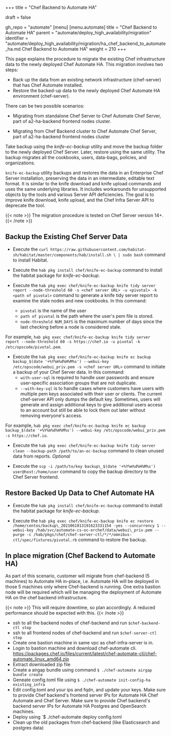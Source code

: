 +++
title = "Chef Backend to Automate HA"

draft = false

gh_repo = "automate"
[menu]
  [menu.automate]
    title = "Chef Backend to Automate HA"
    parent = "automate/deploy_high_availability/migration"
    identifier = "automate/deploy_high_availability/migration/ha_chef_backend_to_automate_ha.md Chef Backend to Automate HA"
    weight = 210
+++
 
This page explains the procedure to migrate the existing Chef infrastructure data to the newly deployed Chef Automate HA. This migration involves two steps:

-   Back up the data from an existing network infrastructure (chef-server) that has Chef Automate installed.
-   Restore the backed-up data to the newly deployed Chef Automate HA environment (chef-server).

There can be two possible scenarios:

-   Migrating from standalone Chef Server to Chef Automate Chef Server, part of a2-ha-backend frontend nodes cluster.

-   Migrating from Chef Backend cluster to Chef Automate Chef Server, part of a2-ha-backend frontend nodes cluster

Take backup using the _knife-ec-backup_ utility and move the backup folder to the newly deployed Chef Server. Later, restore using the same utility. The backup migrates all the cookbooks, users, data-bags, policies, and organizations.

`knife-ec-backup` utility backups and restores the data in an Enterprise Chef Server installation, preserving the data in an intermediate, editable text format. It is similar to the knife download and knife upload commands and uses the same underlying libraries. It includes workarounds for unsupported objects by the tools and various Server API deficiencies. The goal is to improve knife download, knife upload, and the Chef Infra Server API to deprecate the tool.

{{< note >}} The migration procedure is tested on Chef Server version 14+. {{< /note >}}

## Backup the Existing Chef Server Data

-   Execute the `curl https://raw.githubusercontent.com/habitat-sh/habitat/master/components/hab/install.sh \ | sudo bash` command to install Habitat.

-   Execute the `hab pkg install chef/knife-ec-backup` command to install the habitat package for _knife-ec-backup_.

-   Execute the `hab pkg exec chef/knife-ec-backup knife tidy server report --node-threshold 60 -s <chef server URL> -u <pivotal> -k <path of pivotal>` command to generate a knife tidy server report to examine the stale nodes and new cookbooks. In this command:
    -   `pivotal` is the name of the user
    -   `path of pivotal` is the path where the user's pem file is stored.
    -   `node-threshold NUM_DAYS` is the maximum number of days since the last checking before a node is considered stale.

For example, `hab pkg exec chef/knife-ec-backup knife tidy server report --node-threshold 60 -s https://chef.io -u pivotal -k /etc/opscode/pivotal.pem`.

-   Execute the `hab pkg exec chef/knife-ec-backup knife ec backup backup_$(date '+%Y%m%d%H%M%s') --webui-key /etc/opscode/webui_priv.pem -s <chef server URL>` command to initiate a backup of your Chef Server data. In this command:
    -   `with-user-sql` is required to handle user passwords and ensure user-specific association groups that are not duplicate.
    -   `--with-key-sql` is to handle cases where customers have users with multiple pem keys associated with their user or clients. The current chef-server API only dumps the default key. Sometimes, users will generate and assign additional keys to give additional users access to an account but still be able to lock them out later without removing everyone's access.

For example, `hab pkg exec chef/knife-ec-backup knife ec backup backup_$(date '+%Y%m%d%H%M%s') --webui-key /etc/opscode/webui_priv.pem -s https://chef.io`.

-   Execute the `hab pkg exec chef/knife-ec-backup knife tidy server clean --backup-path /path/to/an-ec-backup` command to clean unused data from reports. _Optional_

-   Execute the `scp -i /path/to/key backup\_$(date '+%Y%m%d%H%M%s') user@host:/home/user` command to copy the backup directory to the Chef Server frontend.

## Restore Backed Up Data to Chef Automate HA

-   Execute the `hab pkg install chef/knife-ec-backup` command to install the habitat package for _knife-ec-backup_.

-   Execute the `hab pkg exec chef/knife-ec-backup knife ec restore /home/centos/backup\_2021061013191623331154 -yes --concurrency 1 --webui-key /hab/svc/automate-cs-oc-erchef/data/webui\_priv.pem --purge -c /hab/pkgs/chef/chef-server-ctl/*/*/omnibus-ctl/spec/fixtures/pivotal.rb` command to restore the backup.

## In place migration (Chef Backend to Automate HA)

As part of this scenario, customer will migrate from chef-backend (5 machines) to Automate HA in-place, i.e. Automate HA will be deployed in those 5 machines only where Chef-backend is running. One extra bastion node will be required which will be managing the deployment of Automate HA on the chef backend infrastructure.



{{< note >}}
This will require downtime, so plan accordingly. A reduced performance should be expected with this. 
{{< /note >}}

- ssh to all the backend nodes of chef-backend and run `$chef-backend-ctl stop`
- ssh to all frontend nodes of chef-backend and run `$chef-server-ctl stop`
- Create one bastion machine in same vpc as chef-infra-server is in.
- Login to bastion machine and download chef-automate cli. https://packages.chef.io/files/current/latest/chef-automate-cli/chef-automate_linux_amd64.zip
- Extract downloaded zip file
- Create a airgap bundle using command `$ ./chef-automate airgap bundle create `
- Geneate config.toml file using `$ ./chef-automate init-config-ha existing_infra `
- Edit config.toml and your ips and fqdn, and update your keys. Make sure to provide Chef backend's frontend server IPs for Automate HA Chef Automate and Chef Server. Make sure to provide Chef backend's backend server IPs for Automate HA Postgres and OpenSearch machines.
- Deploy using `$ ./chef-automate deploy config.toml <airgapped bundle name>
- Clean up the old packages from chef-backend (like Elasticsearch and postgres data)
